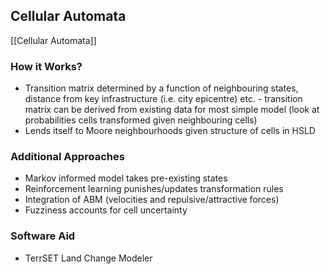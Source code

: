 ## Cellular Automata
[[Cellular Automata]]
### How it Works?

- Transition matrix determined by a function of neighbouring states, distance from key infrastructure (i.e. city epicentre) etc. - transition matrix can be derived from existing data for most simple model (look at probabilities cells transformed given neighbouring cells)
- Lends itself to Moore neighbourhoods given structure of cells in HSLD
### Additional Approaches

- Markov informed model takes pre-existing states
- Reinforcement learning punishes/updates transformation rules
- Integration of ABM (velocities and repulsive/attractive forces)
- Fuzziness accounts for cell uncertainty
### Software Aid

- TerrSET Land Change Modeler